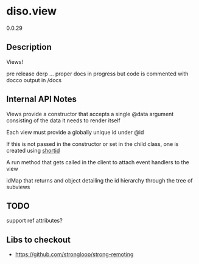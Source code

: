 diso.view
=========

0.0.29

Description
-----------
Views!

pre release derp ... proper docs in progress but code is commented with docco output in /docs

Internal API Notes
------------------

Views provide a constructor that accepts a single @data argument consisting of the data it needs to render itself


Each view must provide a globally unique id under @id

If this is not passed in the constructor or set in the child class, one is created using [shortid](https://github.com/dylang/shortid/)


A run method that gets called in the client to attach event handlers to the view

idMap that returns and object detailing the id hierarchy through the tree of subviews


TODO
----

support ref attributes?

Libs to checkout
----------------
- https://github.com/strongloop/strong-remoting

